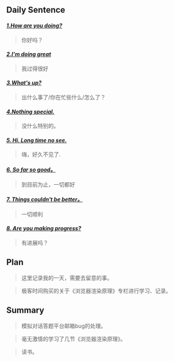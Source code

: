 ## **Daily Sentence**
#### <u>*1.How are you doing?*</u>
> 你好吗？
> 
#### <u>*2.I'm doing great*</u>
> 我过得很好
> 
#### <u>*3.What's up?*</u>
> 出什么事了/你在忙些什么/怎么了？
> 
#### <u>*4.Nothing special.*</u>
> 没什么特别的。
> 
#### <u>*5. Hi. Long time no see.*</u>
> 嗨，好久不见了.
#### <u>*6. So far so good。*</u>
> 到目前为止，一切都好
> 
#### <u>*7. Things couldn't be better。*</u>
> 一切顺利
> 
#### <u>*8. Are you making progress?*</u>
> 有进展吗？

## **Plan**
>这里记录我的一天，需要去留意的事。

> 极客时间购买的关于《浏览器渲染原理》专栏进行学习、记录。

## **Summary**
> 模拟对话答题平台邮箱bug的处理。

> 毫无激情的学习了几节《浏览器渲染原理》。

> 读书。
